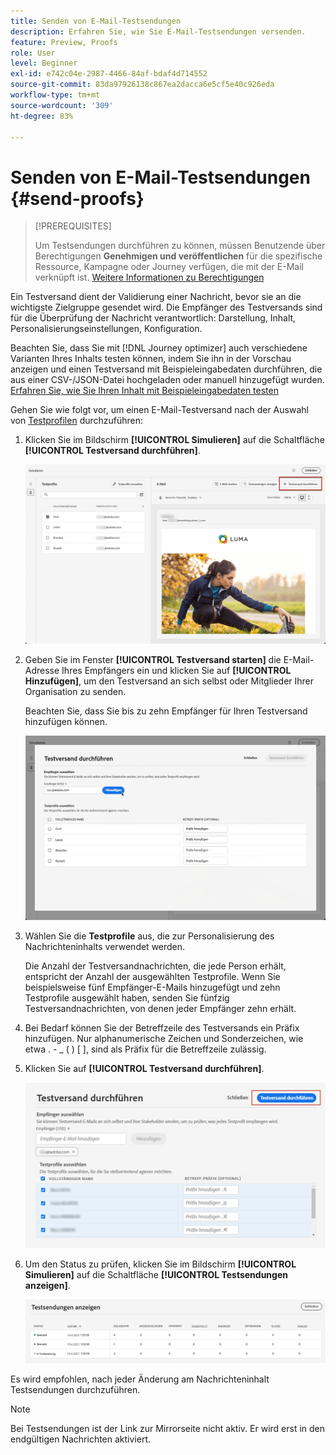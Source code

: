```yaml
---
title: Senden von E-Mail-Testsendungen
description: Erfahren Sie, wie Sie E-Mail-Testsendungen versenden.
feature: Preview, Proofs
role: User
level: Beginner
exl-id: e742c04e-2987-4466-84af-bdaf4d714552
source-git-commit: 83da97926138c867ea2dacca6e5cf5e40c926eda
workflow-type: tm+mt
source-wordcount: '309'
ht-degree: 83%

---
```


# Senden von E-Mail-Testsendungen {#send-proofs}

>[!PREREQUISITES]
>
>Um Testsendungen durchführen zu können, müssen Benutzende über Berechtigungen **Genehmigen und veröffentlichen** für die spezifische Ressource, Kampagne oder Journey verfügen, die mit der E-Mail verknüpft ist. [Weitere Informationen zu Berechtigungen](../administration/ootb-permissions.md)

Ein Testversand dient der Validierung einer Nachricht, bevor sie an die wichtigste Zielgruppe gesendet wird. Die Empfänger des Testversands sind für die Überprüfung der Nachricht verantwortlich: Darstellung, Inhalt, Personalisierungseinstellungen, Konfiguration.

Beachten Sie, dass Sie mit [!DNL Journey optimizer] auch verschiedene Varianten Ihres Inhalts testen können, indem Sie ihn in der Vorschau anzeigen und einen Testversand mit Beispieleingabedaten durchführen, die aus einer CSV-/JSON-Datei hochgeladen oder manuell hinzugefügt wurden. [Erfahren Sie, wie Sie Ihren Inhalt mit Beispieleingabedaten testen](../test-approve/simulate-sample-input.md)

Gehen Sie wie folgt vor, um einen E-Mail-Testversand nach der Auswahl von [Testprofilen](test-profiles.md) durchzuführen:

1. Klicken Sie im Bildschirm **[!UICONTROL Simulieren]** auf die Schaltfläche **[!UICONTROL Testversand durchführen]**.

   ![](../email/assets/send-proof-button.png)

1. Geben Sie im Fenster **[!UICONTROL Testversand starten]** die E-Mail-Adresse Ihres Empfängers ein und klicken Sie auf **[!UICONTROL Hinzufügen]**, um den Testversand an sich selbst oder Mitglieder Ihrer Organisation zu senden.

   Beachten Sie, dass Sie bis zu zehn Empfänger für Ihren Testversand hinzufügen können.

   ![](../email/assets/send-proof-add.png)

1. Wählen Sie die **Testprofile** aus, die zur Personalisierung des Nachrichteninhalts verwendet werden.

   Die Anzahl der Testversandnachrichten, die jede Person erhält, entspricht der Anzahl der ausgewählten Testprofile. Wenn Sie beispielsweise fünf Empfänger-E-Mails hinzugefügt und zehn Testprofile ausgewählt haben, senden Sie fünfzig Testversandnachrichten, von denen jeder Empfänger zehn erhält.

1. Bei Bedarf können Sie der Betreffzeile des Testversands ein Präfix hinzufügen. Nur alphanumerische Zeichen und Sonderzeichen, wie etwa . - _ ( ) [ ], sind als Präfix für die Betreffzeile zulässig.

1. Klicken Sie auf **[!UICONTROL Testversand durchführen]**.

   ![](../email/assets/send-proof-select.png)

1. Um den Status zu prüfen, klicken Sie im Bildschirm **[!UICONTROL Simulieren]** auf die Schaltfläche **[!UICONTROL Testsendungen anzeigen]**.

   ![](../email/assets/send-proof-view.png)

Es wird empfohlen, nach jeder Änderung am Nachrichteninhalt Testsendungen durchzuführen.

>[!NOTE]
>
>Bei Testsendungen ist der Link zur Mirrorseite nicht aktiv. Er wird erst in den endgültigen Nachrichten aktiviert.

